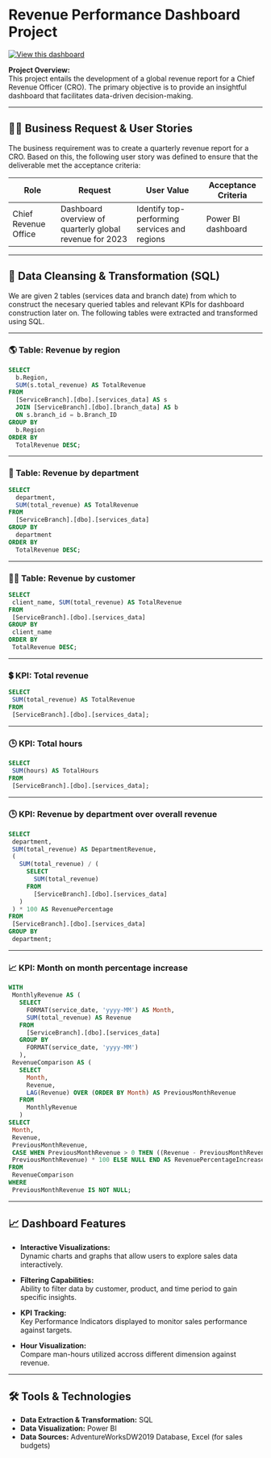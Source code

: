 # Revenue Performance Dashboard Project

[![View this dashboard](https://img001.prntscr.com/file/img001/W2nRZmKsSOSaEYibks0fhQ.png)](https://app.powerbi.com/view?r=eyJrIjoiNzEzMjIxODItNzcyMS00MGIzLTk2NDMtZTYyNTNiNTEwMWE1IiwidCI6ImIzY2ZkYTA0LTQ1YmEtNDI3Ni05YTdkLTQzNjM3YzA2OTUyNyIsImMiOjR9)

**Project Overview:**  
This project entails the development of a global revenue report for a Chief Revenue Officer (CRO). The primary objective is to provide an insightful dashboard that facilitates data-driven decision-making.

---

## 🧑‍💼 Business Request & User Stories

The business requirement was to create a quarterly revenue report for a CRO. Based on this, the following user story was defined to ensure that the deliverable met the acceptance criteria:

| Role              | Request                                             | User Value                                             | Acceptance Criteria                                                                 |
|-------------------|-----------------------------------------------------|--------------------------------------------------------|-------------------------------------------------------------------------------------|
| Chief Revenue Office     | Dashboard overview of quarterly global revenue for 2023                | Identify top-performing services and regions         | Power BI dashboard                                           |

---

## 🧹 Data Cleansing & Transformation (SQL)

We are given 2 tables (services data and branch date) from which to construct the necesary queried tables and relevant KPIs for dashboard construction later on. The following tables were extracted and transformed using SQL.

---

### 🌎 Table: Revenue by region

```sql
SELECT 
  b.Region,
  SUM(s.total_revenue) AS TotalRevenue 
FROM 
  [ServiceBranch].[dbo].[services_data] AS s 
  JOIN [ServiceBranch].[dbo].[branch_data] AS b 
  ON s.branch_id = b.Branch_ID 
GROUP BY 
  b.Region
ORDER BY 
  TotalRevenue DESC;
```

---

### 💼 Table: Revenue by department

```sql
SELECT 
  department, 
  SUM(total_revenue) AS TotalRevenue 
FROM 
  [ServiceBranch].[dbo].[services_data]
GROUP BY 
  department 
ORDER BY 
  TotalRevenue DESC;
```
---

### 👨‍💼 Table: Revenue by customer

 ```sql
SELECT
  client_name, SUM(total_revenue) AS TotalRevenue
FROM 
  [ServiceBranch].[dbo].[services_data]
GROUP BY
  client_name
ORDER BY
  TotalRevenue DESC;
 ```
---

### 💲 KPI: Total revenue

 ```sql
SELECT
  SUM(total_revenue) AS TotalRevenue
FROM
  [ServiceBranch].[dbo].[services_data];
 ```
---

### 🕒 KPI: Total hours

 ```sql
SELECT
  SUM(hours) AS TotalHours
FROM
  [ServiceBranch].[dbo].[services_data];
 ```
---

### 🕒 KPI: Revenue by department over overall revenue

 ```sql
SELECT 
  department, 
  SUM(total_revenue) AS DepartmentRevenue, 
  (
    SUM(total_revenue) / (
      SELECT 
        SUM(total_revenue) 
      FROM 
        [ServiceBranch].[dbo].[services_data]
    )
  ) * 100 AS RevenuePercentage 
FROM 
  [ServiceBranch].[dbo].[services_data] 
GROUP BY 
  department;
 ```
---

### 📈 KPI: Month on month percentage increase

 ```sql
WITH 
  MonthlyRevenue AS (
    SELECT
      FORMAT(service_date, 'yyyy-MM') AS Month,
	  SUM(total_revenue) AS Revenue
    FROM
      [ServiceBranch].[dbo].[services_data]
    GROUP BY
      FORMAT(service_date, 'yyyy-MM')
    ),
  RevenueComparison AS (
    SELECT
	  Month,
	  Revenue,
	  LAG(Revenue) OVER (ORDER BY Month) AS PreviousMonthRevenue
	FROM
	  MonthlyRevenue
    )
SELECT
  Month,
  Revenue,
  PreviousMonthRevenue,
  CASE WHEN PreviousMonthRevenue > 0 THEN ((Revenue - PreviousMonthRevenue) /
  PreviousMonthRevenue) * 100 ELSE NULL END AS RevenuePercentageIncrease
FROM
  RevenueComparison
WHERE
  PreviousMonthRevenue IS NOT NULL;
 ```
---

## 📈 Dashboard Features

- **Interactive Visualizations:**  
  Dynamic charts and graphs that allow users to explore sales data interactively.

- **Filtering Capabilities:**  
  Ability to filter data by customer, product, and time period to gain specific insights.

- **KPI Tracking:**  
  Key Performance Indicators displayed to monitor sales performance against targets.

- **Hour Visualization:**  
  Compare man-hours utilized accross different dimension against revenue.

---

## 🛠️ Tools & Technologies

- **Data Extraction & Transformation:** SQL  
- **Data Visualization:** Power BI  
- **Data Sources:** AdventureWorksDW2019 Database, Excel (for sales budgets)

